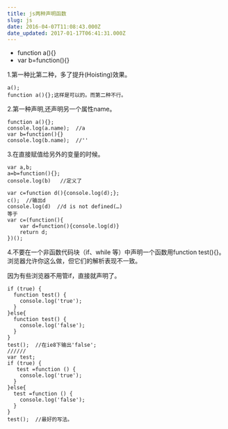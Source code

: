 ```yaml
---
title: js两种声明函数
slug: js
date: 2016-04-07T11:08:43.000Z
date_updated: 2017-01-17T06:41:31.000Z
---
```


- function a(){}
- var b=function(){}

1.第一种比第二种，多了提升(Hoisting)效果。

    a();  
    function a(){};这样是可以的。而第二种不行。  
    

2.第一种声明,还声明另一个属性name。

    function a(){};  
    console.log(a.name);  //a  
    var b=function(){}  
    console.log(b.name);  //''  
    

3.在直接赋值给另外的变量的时候。

    var a,b;  
    a=b=function(){};  
    console.log(b)   //定义了
    
    var c=function d(){console.log(d);};  
    c();  //输出d  
    console.log(d)  //d is not defined(…)  
    等于
    var c=(function(){  
        var d=function(){console.log(d)}
        return d;
    })();
    

4.不要在一个非函数代码块（if、while 等）中声明一个函数用function test(){}。浏览器允许你这么做，但它们的解析表现不一致。

因为有些浏览器不用管if，直接就声明了。

    if (true) {  
      function test() {
        console.log('true');
      }
    }else{
      function test() {
        console.log('false');
      }
    }
    test();  //在ie8下输出'false';  
    //////
    var test;  
    if (true) {  
       test =function () {
        console.log('true');
      }
    }else{
      test =function () {
        console.log('false');
      }
    }
    test();  //最好的写法。  
    
